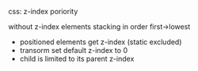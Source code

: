 css: z-index poriority

without z-index elements stacking in order first->lowest
* positioned elements get z-index (static excluded)
* transorm set default z-index to 0
* child is limited to its parent z-index